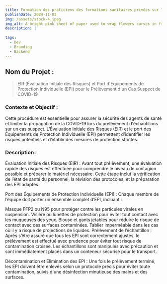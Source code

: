 ```yaml
---
title: Formation des praticiens des formations sanitaires privées sur la Gestion du Programme
publishDate: 2024-11-03 
img: /assets/stock-4.jpeg
img_alt: A bright pink sheet of paper used to wrap flowers curves in front of rich blue background
description: |
 
tags:
  - Dev
  - Branding
  - Backend
---
```


## Nom du Projet : 

> EIR (Évaluation Initiale des Risques) et Port d'Équipements de Protection Individuelle (EPI) pour le Prélèvement d'un Cas Suspect de COVID-19


### Contexte et Objectif : 

Cette procédure est essentielle pour assurer la sécurité des agents de santé et limiter la propagation de la COVID-19 lors du prélèvement d'échantillons sur un cas suspect. L’Évaluation Initiale des Risques (EIR) et le port des Équipements de Protection Individuelle (EPI) permettent d’identifier les risques potentiels et d’établir des mesures de protection strictes.


### Description :

Évaluation Initiale des Risques (EIR) : Avant tout prélèvement, une évaluation rapide des risques est effectuée pour comprendre le niveau de contagion possible et préparer le matériel nécessaire. Cette étape inclut la vérification de l’état de santé du personnel, la révision des protocoles, et la préparation des EPI adaptés.

Port des Équipements de Protection Individuelle (EPI) : Chaque membre de l’équipe doit porter un ensemble complet d’EPI, incluant :

Masque FFP2 ou N95 pour protéger contre les particules virales en suspension.
Visière ou lunettes de protection pour éviter tout contact avec les muqueuses des yeux.
Blouse et gants jetables pour réduire le risque de contact avec des surfaces contaminées.
Tablier imperméable dans les cas où il y a risque de projections de liquides.
Prélèvement de l’échantillon : Après s’être assuré que tous les EPI sont correctement ajustés, le prélèvement est effectué avec prudence pour éviter tout risque de contamination croisée. Les échantillons sont manipulés avec précaution et sont immédiatement placés dans un conteneur sécurisé pour le transport.

Décontamination et Élimination des EPI : Une fois le prélèvement terminé, les EPI doivent être enlevés selon un protocole précis pour éviter toute contamination, suivis d'une désinfection minutieuse des mains et des surfaces.



